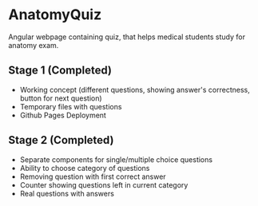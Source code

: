 # AnatomyQuiz

Angular webpage containing quiz, that helps medical students study for anatomy exam.

## Stage 1 (Completed)

- Working concept (different questions, showing answer's correctness, button for next question)
- Temporary files with questions
- Github Pages Deployment 

## Stage 2 (Completed)

- Separate components for single/multiple choice questions
- Ability to choose category of questions
- Removing question with first correct answer
- Counter showing questions left in current category
- Real questions with answers
